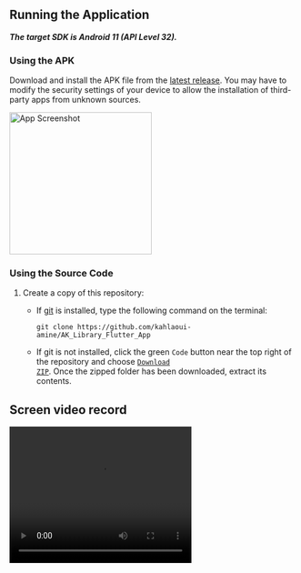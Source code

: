 ## Running the Application
***The target SDK is Android 11 (API Level 32).***

### Using the APK
Download and install the APK file from the [latest release](https://github.com/kahlaoui-amine/AK_Library_Flutter_App/releases/tag/v1.0.0). You may have to modify the security settings of your device to allow the installation of third-party apps from unknown sources.

<img src="https://res.cloudinary.com/dggw5ktf8/image/upload/v1678493116/BookLibraryFlutter/Screenshot_20230311_010340_xlg7dh.png" alt="App Screenshot" width = 250> 


### Using the Source Code
1. Create a copy of this repository:
    - If [git](https://git-scm.com/downloads) is installed, type the following command on the terminal:

      ```
      git clone https://github.com/kahlaoui-amine/AK_Library_Flutter_App
      ```

    - If git is not installed, click the green <code>Code</code> button near the top right of the repository and choose [<code>Download ZIP</code>](https://github.com/kahlaoui-amine/AK_Library_Flutter_App/archive/refs/heads/master.zip). Once the zipped folder has been downloaded, extract its contents.

## Screen video record

   <video width="320" height="240" >
  <source src="https://res.cloudinary.com/dggw5ktf8/video/upload/v1678493497/BookLibraryFlutter/20230311_010851_vpt0yq.mp4" type="video/mp4">
  Ooops! Not Displayed, this is the Link :"https://res.cloudinary.com/dggw5ktf8/video/upload/v1678493497/BookLibraryFlutter/20230311_010851_vpt0yq.mp4"
</video>

